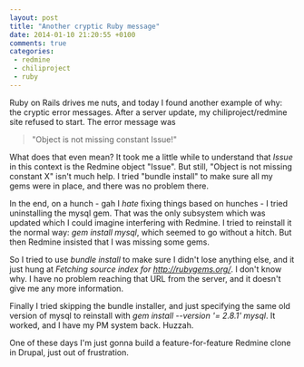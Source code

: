 ```yaml
---
layout: post
title: "Another cryptic Ruby message"
date: 2014-01-10 21:20:55 +0100
comments: true
categories: 
 - redmine
 - chiliproject
 - ruby
---
```

Ruby on Rails drives me nuts, and today I found another example of why: the cryptic error messages. After a server update, my chiliproject/redmine site refused to start. The error message was
> "Object is not missing constant Issue!"

What does that even mean? It took me a little while to understand that *Issue* in this context is the Redmine object "Issue". But still, "Object is not missing constant X" isn't much help. I tried "bundle install" to make sure all my gems were in place, and there was no problem there.

In the end, on a hunch - gah I *hate* fixing things based on hunches - I tried uninstalling the mysql gem. That was the only subsystem which was updated which I could imagine interfering with Redmine. I tried to reinstall it the normal way: *gem install mysql*, which seemed to go without a hitch. But then Redmine insisted that I was missing some gems.

So I tried to use *bundle install* to make sure I didn't lose anything else,  and it just hung at *Fetching source index for http://rubygems.org/*. I don't know why. I have no problem reaching that URL from the server, and it doesn't give me any more information.

Finally I tried skipping the bundle installer, and just specifying the same old version of mysql to reinstall with *gem install --version '= 2.8.1' mysql*. It worked, and I have my PM system back. Huzzah.

One of these days I'm just gonna build a feature-for-feature Redmine clone in Drupal, just out of frustration.
